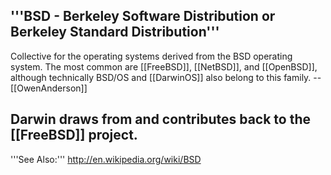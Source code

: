 '''BSD - Berkeley Software Distribution or Berkeley Standard Distribution'''
----
Collective for the operating systems derived from the BSD operating system.  The most common are [[FreeBSD]], [[NetBSD]], and [[OpenBSD]], although technically BSD/OS and [[DarwinOS]] also belong to this family.  --[[OwenAnderson]]

Darwin draws from and contributes back to the [[FreeBSD]] project.
----
'''See Also:''' http://en.wikipedia.org/wiki/BSD